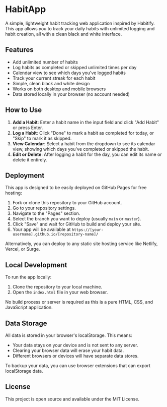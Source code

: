 # HabitApp

A simple, lightweight habit tracking web application inspired by Habitify. This app allows you to track your daily habits with unlimited logging and habit creation, all with a clean black and white interface.

## Features

- Add unlimited number of habits
- Log habits as completed or skipped unlimited times per day
- Calendar view to see which days you've logged habits
- Track your current streak for each habit
- Simple, clean black and white design
- Works on both desktop and mobile browsers
- Data stored locally in your browser (no account needed)

## How to Use

1. **Add a Habit**: Enter a habit name in the input field and click "Add Habit" or press Enter.
2. **Log a Habit**: Click "Done" to mark a habit as completed for today, or "Skip" to mark it as skipped.
3. **View Calendar**: Select a habit from the dropdown to see its calendar view, showing which days you've completed or skipped the habit.
4. **Edit or Delete**: After logging a habit for the day, you can edit its name or delete it entirely.

## Deployment

This app is designed to be easily deployed on GitHub Pages for free hosting:

1. Fork or clone this repository to your GitHub account.
2. Go to your repository settings.
3. Navigate to the "Pages" section.
4. Select the branch you want to deploy (usually `main` or `master`).
5. Click "Save" and wait for GitHub to build and deploy your site.
6. Your app will be available at `https://[your-username].github.io/[repository-name]/`

Alternatively, you can deploy to any static site hosting service like Netlify, Vercel, or Surge.

## Local Development

To run the app locally:

1. Clone the repository to your local machine.
2. Open the `index.html` file in your web browser.

No build process or server is required as this is a pure HTML, CSS, and JavaScript application.

## Data Storage

All data is stored in your browser's localStorage. This means:

- Your data stays on your device and is not sent to any server.
- Clearing your browser data will erase your habit data.
- Different browsers or devices will have separate data stores.

To backup your data, you can use browser extensions that can export localStorage data.

## License

This project is open source and available under the MIT License. 
